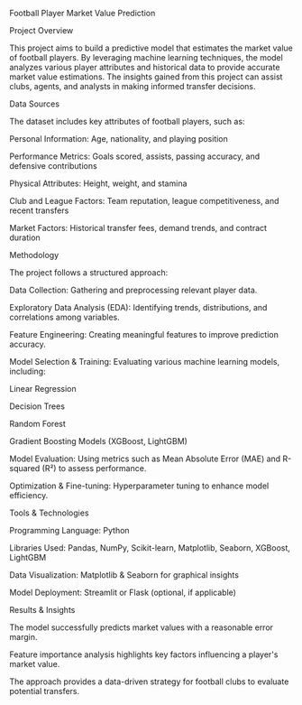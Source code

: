 Football Player Market Value Prediction

Project Overview

This project aims to build a predictive model that estimates the market value of football players. By leveraging machine learning techniques, the model analyzes various player attributes and historical data to provide accurate market value estimations. The insights gained from this project can assist clubs, agents, and analysts in making informed transfer decisions.

Data Sources

The dataset includes key attributes of football players, such as:

Personal Information: Age, nationality, and playing position

Performance Metrics: Goals scored, assists, passing accuracy, and defensive contributions

Physical Attributes: Height, weight, and stamina

Club and League Factors: Team reputation, league competitiveness, and recent transfers

Market Factors: Historical transfer fees, demand trends, and contract duration

Methodology

The project follows a structured approach:

Data Collection: Gathering and preprocessing relevant player data.

Exploratory Data Analysis (EDA): Identifying trends, distributions, and correlations among variables.

Feature Engineering: Creating meaningful features to improve prediction accuracy.

Model Selection & Training: Evaluating various machine learning models, including:

Linear Regression

Decision Trees

Random Forest

Gradient Boosting Models (XGBoost, LightGBM)

Model Evaluation: Using metrics such as Mean Absolute Error (MAE) and R-squared (R²) to assess performance.

Optimization & Fine-tuning: Hyperparameter tuning to enhance model efficiency.

Tools & Technologies

Programming Language: Python

Libraries Used: Pandas, NumPy, Scikit-learn, Matplotlib, Seaborn, XGBoost, LightGBM

Data Visualization: Matplotlib & Seaborn for graphical insights

Model Deployment: Streamlit or Flask (optional, if applicable)

Results & Insights

The model successfully predicts market values with a reasonable error margin.

Feature importance analysis highlights key factors influencing a player's market value.

The approach provides a data-driven strategy for football clubs to evaluate potential transfers.

